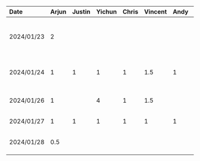 
| Date     | Arjun | Justin | Yichun | Chris | Vincent | Andy | Task                                            |
|:---------|:------|:-------|:-------|:------|:--------|:-----|:------------------------------------------------|
|2024/01/23| 2     |        |        |       |         |      |  Create proposal template and setup github repo |
|2024/01/24| 1     |  1     | 1      | 1     | 1.5     | 1    |  Team  meeting to discuss app ideas             |
|2024/01/26| 1     |        | 4      | 1     | 1.5     |      |  Work on project proposal                       |
|2024/01/27| 1     |  1     | 1      | 1     | 1       | 1    |  Team sync-up                                   |
|2024/01/28| 0.5   |        |        |       |         |      |  Work on project presentation                   |
